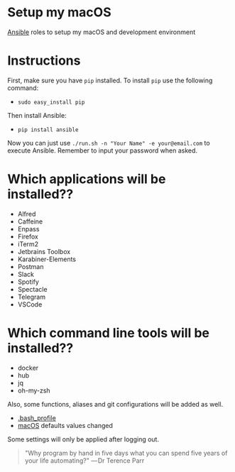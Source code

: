 # Setup my macOS

[Ansible](https://docs.ansible.com/ansible/latest/index.html) roles to setup my macOS and development environment

# Instructions

First, make sure you have `pip` installed. To install `pip` use the following command:

* `sudo easy_install pip`

Then install Ansible:

* `pip install ansible`

Now you can just use `./run.sh -n "Your Name" -e your@email.com` to execute Ansible.
Remember to input your password when asked.

# Which applications will be installed??

* Alfred
* Caffeine
* Enpass
* Firefox
* iTerm2
* Jetbrains Toolbox
* Karabiner-Elements
* Postman
* Slack
* Spotify
* Spectacle
* Telegram
* VSCode

# Which command line tools will be installed??

* docker
* hub
* jq
* oh-my-zsh

Also, some functions, aliases and git configurations will be added as well.

* [.bash_profile](https://github.com/pietrocaselani/setup-my-mac/blob/master/roles/bash-profile/files/bash_profile.sh)
* [macOS](https://github.com/pietrocaselani/setup-my-mac/blob/master/roles/osx-defaults/files/macos_defaults.sh) defaults values changed

Some settings will only be applied after logging out.

> "Why program by hand in five days what you can spend five years of your life automating?"
> — Dr Terence Parr
